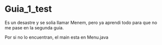 # Guia_1_test
Es un desastre y se solia llamar Menem, pero ya aprendi todo para que no me pase en la segunda guia.

Por si no lo encuentran, el main esta en Menu.java
